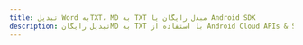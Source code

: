 ---title: تبدیل Word بهTXT، MD به TXT مبدل رایگان یا Android SDKdescription: تبدیل رایگانMD به TXT با استفاده از Android Cloud APIs & SDK. همچنین اسناد Microsoft Word و OpenOffice را در Cloud ایجاد، ویرایش و رندر کنید.---